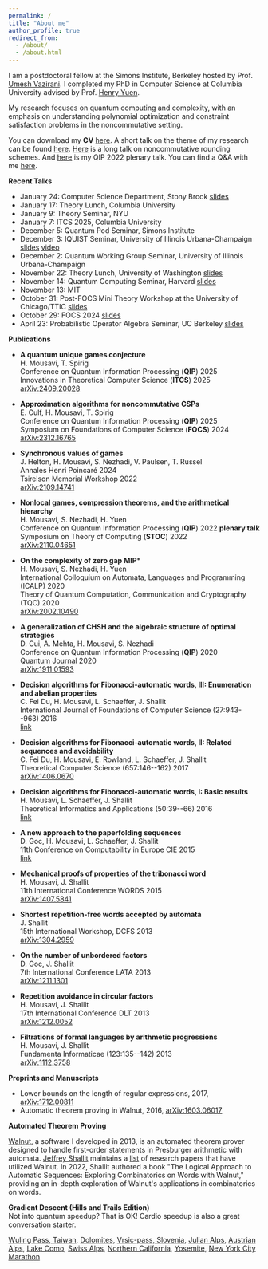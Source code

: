 ```yaml
---
permalink: /
title: "About me"
author_profile: true
redirect_from: 
  - /about/
  - /about.html
---
```


I am a postdoctoral fellow at the Simons Institute, Berkeley hosted by Prof. [Umesh Vazirani](https://people.eecs.berkeley.edu/~vazirani/). I completed my PhD in Computer Science at Columbia University advised by Prof. [Henry Yuen](https://www.henryyuen.net/). 

My research focuses on quantum computing and complexity, with an emphasis on understanding polynomial optimization and constraint satisfaction problems in the noncommutative setting. 

You can download my **CV** [here](/files/cv.pdf). A short talk on the theme of my research can be found [here](https://www.youtube.com/watch?v=oqQfQ4smdZk&t=1s). [Here](https://youtu.be/gq1nBX5cf8k?si=Na60avRLSyqtg2wK) is a long talk on noncommutative rounding schemes. And [here](https://youtu.be/lrxM_SkQIuE?si=k9umDLuTtBWpb_Gi) is my QIP 2022 plenary talk. You can find a Q&A with me [here](https://quantum.columbia.edu/news/quantum-qa-phd-student-hamoon-mousavi).


**Recent Talks**
+ January 24: Computer Science Department, Stony Brook [slides](/files/StonyBrook.pdf)
+ January 17: Theory Lunch, Columbia University
+ January 9: Theory Seminar, NYU
+ January 7: ITCS 2025, Columbia University
+ December 5: Quantum Pod Seminar, Simons Institute 
+ December 3: IQUIST Seminar, University of Illinois Urbana-Champaign [slides](/files/UIUC.pdf) [video](https://www.youtube.com/watch?v=Sx4QT3y44w8)
+ December 2: Quantum Working Group Seminar, University of Illinois Urbana-Champaign
+ November 22: Theory Lunch, University of Washington [slides](/files/UW.pdf)
+ November 14: Quantum Computing Seminar, Harvard [slides](/files/Harvard.pdf)
+ November 13: MIT
+ October 31: Post-FOCS Mini Theory Workshop at the University of Chicago/TTIC [slides](/files/UChicago.pdf)
+ October 29: FOCS 2024 [slides](/files/FOCS.pdf)
+ April 23: Probabilistic Operator Algebra Seminar, UC Berkeley [slides](/files/freeprob.pdf)
  
**Publications**
+ **A quantum unique games conjecture**<br>
H. Mousavi, T. Spirig<br>
Conference on Quantum Information Processing (**QIP**) 2025<br>
Innovations in Theoretical Computer Science (**ITCS**) 2025<br>
[arXiv:2409.20028](https://doi.org/10.48550/arXiv.2409.20028)  

+ **Approximation algorithms for noncommutative CSPs**<br>
E. Culf, H. Mousavi, T. Spirig<br>
Conference on Quantum Information Processing (**QIP**) 2025<br>
Symposium on Foundations of Computer Science (**FOCS**) 2024<br>
[arXiv:2312.16765](https://doi.org/10.48550/arXiv.2312.16765)
  
+ **Synchronous values of games**<br>
J. Helton, H. Mousavi, S. Nezhadi, V. Paulsen, T. Russel<br>
Annales Henri Poincaré 2024<br>
Tsirelson Memorial Workshop 2022<br>
[arXiv:2109.14741](https://doi.org/10.48550/arXiv.2109.14741)

+ **Nonlocal games, compression theorems, and the arithmetical hierarchy**<br>
H. Mousavi, S. Nezhadi, H. Yuen<br>
Conference on Quantum Information Processing (**QIP**) 2022 **plenary talk**<br>
Symposium on Theory of Computing (**STOC**) 2022<br>
[arXiv:2110.04651](https://doi.org/10.48550/arXiv.2110.04651)

+ **On the complexity of zero gap MIP***<br>
H. Mousavi, S. Nezhadi, H. Yuen<br>
International Colloquium on Automata, Languages and Programming (ICALP) 2020<br>
Theory of Quantum Computation, Communication and Cryptography (TQC) 2020<br>
[arXiv:2002.10490](https://doi.org/10.48550/arXiv.2002.10490)

+ **A generalization of CHSH and the algebraic structure of optimal strategies**<br>
D. Cui, A. Mehta, H. Mousavi, S. Nezhadi<br>
Conference on Quantum Information Processing (**QIP**) 2020<br>
Quantum Journal 2020<br>
[arXiv:1911.01593](https://doi.org/10.48550/arXiv.1911.01593)

+ **Decision algorithms for Fibonacci-automatic words, III: Enumeration and abelian properties**<br>
C. Fei Du, H. Mousavi, L. Schaeffer, J. Shallit<br>
International Journal of Foundations of Computer Science (27:943--963) 2016<br>
[link](https://doi.org/10.1142/S0129054116500386)

+ **Decision algorithms for Fibonacci-automatic words, II: Related sequences and avoidability**<br>
C. Fei Du, H. Mousavi, E. Rowland, L. Schaeffer, J. Shallit<br>
Theoretical Computer Science (657:146--162) 2017<br>
[arXiv:1406.0670](https://doi.org/10.48550/arXiv.1406.0670)

+ **Decision algorithms for Fibonacci-automatic words, I: Basic results**<br>
H. Mousavi, L. Schaeffer, J. Shallit<br>
Theoretical Informatics and Applications (50:39--66) 2016<br>
[link](https://doi.org/10.1007/978-3-319-20028-6_4)

+ **A new approach to the paperfolding sequences**<br>
D. Goc, H. Mousavi, L. Schaeffer, J. Shallit<br>
11th Conference on Computability in Europe CIE 2015<br>
[link](https://link.springer.com/chapter/10.1007/978-3-319-20028-6_4)

+ **Mechanical proofs of properties of the tribonacci word**<br>
H. Mousavi, J. Shallit<br>
11th International Conference WORDS 2015<br>
[arXiv:1407.5841](https://doi.org/10.48550/arXiv.1407.5841)

+ **Shortest repetition-free words accepted by automata**<br>
J. Shallit<br>
15th International Workshop, DCFS 2013<br>
[arXiv:1304.2959](https://arxiv.org/abs/1304.2959)

+ **On the number of unbordered factors**<br>
D. Goc, J. Shallit<br>
7th International Conference LATA 2013<br>
[arXiv:1211.1301](https://doi.org/10.48550/arXiv.1304.2959)

+ **Repetition avoidance in circular factors**<br>
H. Mousavi, J. Shallit<br>
17th International Conference DLT 2013<br>
[arXiv:1212.0052](https://doi.org/10.48550/arXiv.1212.0052)

+ **Filtrations of formal languages by arithmetic progressions**<br>
H. Mousavi, J. Shallit<br>
Fundamenta Informaticae (123:135--142) 2013<br>
[arXiv:1112.3758](https://doi.org/10.48550/arXiv.1112.3758)

**Preprints and Manuscripts**
+ Lower bounds on the length of regular expressions, 2017, [arXiv:1712.00811](https://doi.org/10.48550/arXiv.1712.00811)
+ Automatic theorem proving in Walnut, 2016, [arXiv:1603.06017](https://doi.org/10.48550/arXiv.1603.06017)

**Automated Theorem Proving**

[Walnut](https://doi.org/10.48550/arXiv.1603.06017), a software I developed in 2013, is an automated theorem prover designed to handle first-order statements in Presburger arithmetic with automata. [Jeffrey Shallit](https://cs.uwaterloo.ca/~shallit) maintains a [list](https://cs.uwaterloo.ca/~shallit/walnut.html) of research papers that have utilized Walnut. In 2022, Shallit authored a book "The Logical Approach to Automatic Sequences: Exploring Combinatorics on Words with Walnut," providing an in-depth exploration of Walnut's applications in combinatorics on words. 

**Gradient Descent (Hills and Trails Edition)**<br>
Not into quantum speedup? That is OK! Cardio speedup is also a great conversation starter.<br>

[Wuling Pass, Taiwan](/files/pics/wuling.jpeg),
[Dolomites](/files/pics/dolomites.jpeg),
[Vrsic-pass, Slovenia](/files/pics/vrsic-pass.jpeg),
[Julian Alps](/files/pics/julian-alps.jpeg),
[Austrian Alps](/files/pics/austrian-alps.jpeg),
[Lake Como](/files/pics/como.jpeg),
[Swiss Alps](/files/pics/swiss-alps.jpeg),
[Northern California](/files/pics/norcal.jpeg),
[Yosemite](/files/pics/yosemite.jpeg),
[New York City Marathon](/files/pics/nyc-marathon.jpg)







<!--The recent advancements in machine learning present exciting opportunities to rethink automated theorem proving. -->



  



